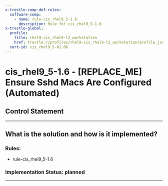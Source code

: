 ```yaml
---
x-trestle-comp-def-rules:
  software-comp:
    - name: rule-cis_rhel9_5-1.6
      description: Rule for cis_rhel9_5-1.6
x-trestle-global:
  profile:
    title: rhel9-cis_rhel9-l2_workstation
    href: trestle://profiles/rhel9-cis_rhel9-l2_workstation/profile.json
  sort-id: cis_rhel9_5-01.06
---
```


# cis_rhel9_5-1.6 - \[REPLACE_ME\] Ensure Sshd Macs Are Configured (Automated)

## Control Statement

______________________________________________________________________

## What is the solution and how is it implemented?

<!-- For implementation status enter one of: implemented, partial, planned, alternative, not-applicable -->

<!-- Note that the list of rules under ### Rules: is read-only and changes will not be captured after assembly to JSON -->

<!-- Add control implementation description here for control: cis_rhel9_5-1.6 -->

### Rules:

  - rule-cis_rhel9_5-1.6

### Implementation Status: planned

______________________________________________________________________
